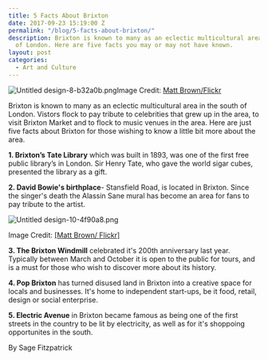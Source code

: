 ```yaml
---
title: 5 Facts About Brixton
date: 2017-09-23 15:19:00 Z
permalink: "/blog/5-facts-about-brixton/"
description: Brixton is known to many as an eclectic multicultural area in the south
  of London. Here are five facts you may or may not have known.
layout: post
categories:
  - Art and Culture
---
```


![Untitled design-8-b32a0b.png](/uploads/Untitled%20design-8-b32a0b.png)Image Credit: [Matt Brown/Flickr](https://www.flickr.com/photos/londonmatt/6076416139/in/photolist-afXdPv-afXez4-4yfjgh-4yejCq-4yb27v-dFU6df-eWJMg-8jDco8-4yb2JT-4y9iVr-4ydJSy-4ydxes-nVN5Py-eWJMm-4ydGQw-4yexpU-4y9WHB-bx3Bs-4yaZMH-bx2tK-bx2tL-4y9whn-dFNG6t-4yfc1q-4ydtbU-4ydstw-eWJMh-bx3Bt-4y9ft8-bx2tN-bx2tP-4ydqzC-4yeu75-eWJMi-4vtK3q-4yeodL-4y9rGR-4yaZhP-4y9Aix-4y9CNH-4ydPv5-4yaYF8-4ydRsN-4y9eS4-4ydUwY-4ydKvA-4ydQLw-4y9zbP-4yfhRQ-dFU7tm/)

Brixton is known to many as an eclectic multicultural area in the south of London. Vistors flock to pay tribute to celebrities that grew up in the area, to visit Brixton Market and to flock to music venues in the area. Here are just five facts about Brixton for those wishing to know a little bit more about the area.

**1. Brixton’s Tate Library** which was built in 1893, was one of the first free public library’s in London. Sir Henry Tate, who gave the world sigar cubes, presented the library as a gift.

**2. David Bowie's birthplace**- Stansfield Road, is located in Brixton. Since the singer's death the Alassin Sane mural has become an area for fans to pay tribute to the artist.

![Untitled design-10-4f90a8.png](/uploads/Untitled%20design-10-4f90a8.png)

Image Credit: [\[Matt Brown/ Flickr\]](https://www.flickr.com/photos/londonmatt/8843233033/in/photolist-etrT64-pzMM4-4yaX38-4yfiBW-4yaY1t-4ydNvG-4ydvbC-bx2tM-4ydJd1-4y9xAg-4y9sr2-4ydqV3-dFU6R9-4y9DrV-4yffa3-5TsRmy-4ydN1d-4ydDcJ-4yfhb7-4ydvWo-hPkXwN-hPkWUp-hPk85i-hPkSio-6Q8jTr-5g5Vkn-5gacbN-bDhLTa-abhBnQ-abeKZt-uhGH83-7AcEAd-7LZ4TT-svs1d-KRkQF-7u37M7-hPkti3-neHph-7LZ41T-neHpo-neHpc-4GQM3u-5g5V8r-hfLXu-hfLWD-77sQxB-5WJswM-3M5dz-4udV2u-e6S9E3)

**3. The Brixton Windmill** celebrated it's 200th anniversary last year. Typically between March and October it is open to the public for tours, and is a must for those who wish to discover more about its history.

**4. Pop Brixton** has turned disused land in Brixton into a creative space for locals and businesses. It's home to independent start-ups, be it food, retail, design or social enterprise.

**5. Electric Avenue** in Brixton became famous as being one of the first streets in the country to be lit by electricity, as well as for it's shoppoing opportunites in the south.


By Sage Fitzpatrick
